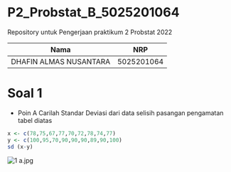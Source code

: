 # P2_Probstat_B_5025201064
Repository untuk Pengerjaan praktikum 2 Probstat 2022


| Nama | NRP |
| ------ | ------ |
| DHAFIN ALMAS NUSANTARA | 5025201064 |

# Soal 1

- Poin A
 Carilah Standar Deviasi dari data selisih pasangan pengamatan tabel diatas
 ```r
 x <- c(78,75,67,77,70,72,78,74,77)
y <- c(100,95,70,90,90,90,89,90,100)
sd (x-y)
 ```
 ![1 a.jpg](https://drive.google.com/uc?export=view&id=1Wph39pJ2NwMW-_pumQUkRlcL52SWWCO5)
 
